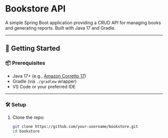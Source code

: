 # Bookstore API

A simple Spring Boot application providing a CRUD API for managing books and generating reports. Built with Java 17 and Gradle.

---

## 🚀 Getting Started

### 📦 Prerequisites

- Java 17+ (e.g., [Amazon Corretto 17](https://docs.aws.amazon.com/corretto/latest/corretto-17-ug/downloads-list.html))
- Gradle (via `./gradlew` wrapper)
- VS Code or your preferred IDE

---

### 🛠 Setup

1. Clone the repo:

   ```bash
   git clone https://github.com/your-username/bookstore.git
   cd bookstore
